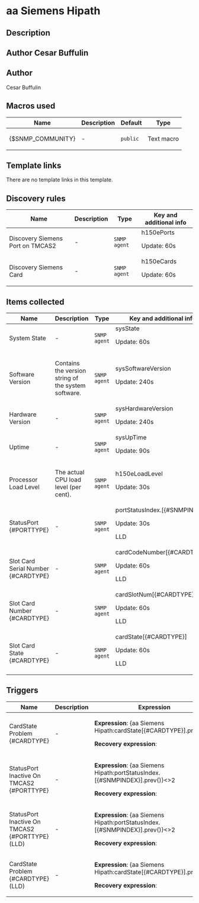 # aa Siemens Hipath

## Description

## Author Cesar Buffulin 

## Author

Cesar Buffulin

## Macros used

|Name|Description|Default|Type|
|----|-----------|-------|----|
|{$SNMP_COMMUNITY}|<p>-</p>|`public`|Text macro|
## Template links

There are no template links in this template.

## Discovery rules

|Name|Description|Type|Key and additional info|
|----|-----------|----|----|
|Discovery Siemens Port on TMCAS2|<p>-</p>|`SNMP agent`|h150ePorts<p>Update: 60s</p>|
|Discovery Siemens Card|<p>-</p>|`SNMP agent`|h150eCards<p>Update: 60s</p>|
## Items collected

|Name|Description|Type|Key and additional info|
|----|-----------|----|----|
|System State|<p>-</p>|`SNMP agent`|sysState<p>Update: 60s</p>|
|Software Version|<p>Contains the version string of the system software.</p>|`SNMP agent`|sysSoftwareVersion<p>Update: 240s</p>|
|Hardware Version|<p>-</p>|`SNMP agent`|sysHardwareVersion<p>Update: 240s</p>|
|Uptime|<p>-</p>|`SNMP agent`|sysUpTime<p>Update: 90s</p>|
|Processor Load Level|<p>The actual CPU load level (per cent).</p>|`SNMP agent`|h150eLoadLevel<p>Update: 30s</p>|
|StatusPort {#PORTTYPE}|<p>-</p>|`SNMP agent`|portStatusIndex.[{#SNMPINDEX}]<p>Update: 30s</p><p>LLD</p>|
|Slot Card Serial Number {#CARDTYPE}|<p>-</p>|`SNMP agent`|cardCodeNumber[{#CARDTYPE}]<p>Update: 60s</p><p>LLD</p>|
|Slot Card Number {#CARDTYPE}|<p>-</p>|`SNMP agent`|cardSlotNum[{#CARDTYPE}]<p>Update: 60s</p><p>LLD</p>|
|Slot Card State {#CARDTYPE}|<p>-</p>|`SNMP agent`|cardState[{#CARDTYPE}]<p>Update: 60s</p><p>LLD</p>|
## Triggers

|Name|Description|Expression|Priority|
|----|-----------|----------|--------|
|CardState Problem {#CARDTYPE}|<p>-</p>|<p>**Expression**: {aa Siemens Hipath:cardState[{#CARDTYPE}].prev()}>1</p><p>**Recovery expression**: </p>|warning|
|StatusPort Inactive On TMCAS2 {#PORTTYPE}|<p>-</p>|<p>**Expression**: {aa Siemens Hipath:portStatusIndex.[{#SNMPINDEX}].prev()}<>2</p><p>**Recovery expression**: </p>|warning|
|StatusPort Inactive On TMCAS2 {#PORTTYPE} (LLD)|<p>-</p>|<p>**Expression**: {aa Siemens Hipath:portStatusIndex.[{#SNMPINDEX}].prev()}<>2</p><p>**Recovery expression**: </p>|warning|
|CardState Problem {#CARDTYPE} (LLD)|<p>-</p>|<p>**Expression**: {aa Siemens Hipath:cardState[{#CARDTYPE}].prev()}>1</p><p>**Recovery expression**: </p>|warning|
